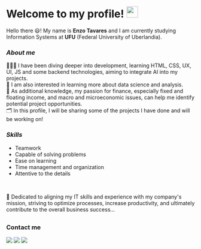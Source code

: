 # Welcome to my profile! <img src="https://media.giphy.com/media/hvRJCLFzcasrR4ia7z/giphy.gif" width="30" >

Hello there 😃! My name is **Enzo Tavares** and I am currently studying Information Systems at **UFU** (Federal University of Uberlandia).
<br>
### **_About me_**

🧑🏻‍💻 I have been diving deeper into development, learning HTML, CSS, UX, UI, JS and some backend technologies, aiming to integrate AI into my projects. <br> 
🧮 I am also interested in learning more about data science and analysis. <br>
💸 As additional knowledge, my passion for finance, especially fixed and floating income, and macro and microeconomic issues, can help me identify potential project opportunities.<br>
🗂️ In this profile, I will be sharing some of the projects I have done and will be working on!

### **_Skills_**
- Teamwork <br>
- Capable of solving problems <br>
- Ease on learning <br>
- Time management and organization <br>
- Attentive to the details <br>
<br>

🎯 Dedicated to aligning my IT skills and experience with my company's mission, striving to optimize processes, increase productivity, and ultimately contribute to the overall business success...

##

### Contact me
<div>
  <a href="https://www.linkedin.com/in/enzo-tavares-23set/" target="_blank"><img loading="lazy" src="https://img.shields.io/badge/-LinkedIn-%230077B5?style=for-the-badge&logo=linkedin&logoColor=white" target="_blank"></a>   
  <a href = "mailto:enzotavares2309@gmail.com"><img loading="lazy" src="https://img.shields.io/badge/Gmail-D14836?style=for-the-badge&logo=gmail&logoColor=white" target="_blank"></a>
  <a href="https://instagram.com/enzo_tavares023/" target="_blank"><img loading="lazy" src="https://img.shields.io/badge/-Instagram-%23E4405F?style=for-the-badge&logo=instagram&logoColor=white" target="_blank"></a>
</div>

